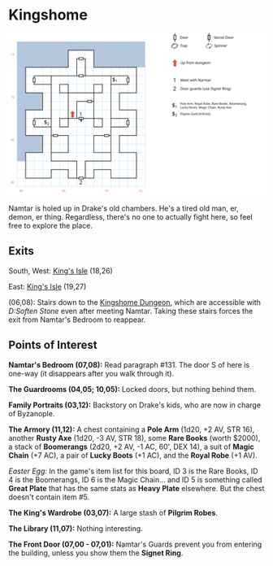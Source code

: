 # Kingshome

[![map](kingshome.svg)](kingshome.svg)

Namtar is holed up in Drake's old chambers. He's a tired old man, er, demon, er thing. Regardless, there's no one to actually fight here, so feel free to explore the place.

## Exits

South, West: [King's Isle](dilmun.md) (18,26)

East: [King's Isle](dilmun.md) (19,27)

(06,08): Stairs down to the [Kingshome Dungeon](kingshome-dungeon.md), which are accessible with *D:Soften Stone* even after meeting Namtar. Taking these stairs forces the exit from Namtar's Bedroom to reappear.

## Points of Interest

**Namtar's Bedroom (07,08):** Read paragraph #131. The door S of here is one-way (it disappears after you walk through it).

**The Guardrooms (04,05; 10,05):** Locked doors, but nothing behind them.

**Family Portraits (03,12):** Backstory on Drake's kids, who are now in charge of Byzanople.

**The Armory (11,12):** A chest containing a **Pole Arm** (1d20, +2 AV, STR 16), another **Rusty Axe** (1d20, -3 AV, STR 18), some **Rare Books** (worth $2000), a stack of **Boomerangs** (2d20, +2 AV, -1 AC, 60', DEX 14), a suit of **Magic Chain** (+7 AC), a pair of **Lucky Boots** (+1 AC), and the **Royal Robe** (+1 AV).

*Easter Egg:* In the game's item list for this board, ID 3 is the Rare Books, ID 4 is the Boomerangs, ID 6 is the Magic Chain... and ID 5 is something called **Great Plate** that has the same stats as **Heavy Plate** elsewhere. But the chest doesn't contain item #5.

**The King's Wardrobe (03,07):** A large stash of **Pilgrim Robes**.

**The Library (11,07):** Nothing interesting.

**The Front Door (07,00 - 07,01):** Namtar's Guards prevent you from entering the building, unless you show them the **Signet Ring**.
